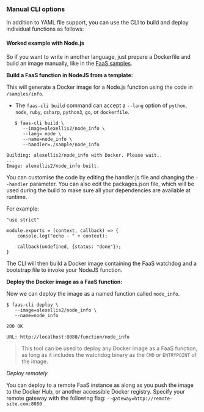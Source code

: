 ### Manual CLI options

In addition to YAML file support, you can use the CLI to build and deploy individual functions as follows:

#### Worked example with Node.js

So if you want to write in another language, just prepare a Dockerfile and build an image manually, like in the [FaaS samples](https://github.com/openfaas/faas/tree/master/sample-functions).

**Build a FaaS function in NodeJS from a template:**

This will generate a Docker image for a Node.js function using the code in `/samples/info`.

* The `faas-cli build` command can accept a `--lang` option of `python`, `node`, `ruby`, `csharp`, `python3`, `go`, or `dockerfile`.

```
   $ faas-cli build \
      --image=alexellis2/node_info \
      --lang= node \
      --name=node_info \
      --handler=./sample/node_info

Building: alexellis2/node_info with Docker. Please wait..
...
Image: alexellis2/node_info built.
```

You can customise the code by editing the handler.js file and changing the `--handler` parameter. You can also edit the packages.json file, which will be used during the build to make sure all your dependencies are available at runtime.

For example:

```
"use strict"

module.exports = (context, callback) => {
    console.log("echo - " + context);
    
    callback(undefined, {status: "done"});
}
```

The CLI will then build a Docker image containing the FaaS watchdog and a bootstrap file to invoke your NodeJS function.

**Deploy the Docker image as a FaaS function:**

Now we can deploy the image as a named function called `node_info`.

```
$ faas-cli deploy \
   --image=alexellis2/node_info \
   --name=node_info

200 OK

URL: http://localhost:8080/function/node_info
```

> This tool can be used to deploy any Docker image as a FaaS function, as long as it includes the watchdog binary as the `CMD` or `ENTRYPOINT` of the image.

*Deploy remotely*

You can deploy to a remote FaaS instance as along as you push the image to the Docker Hub, or another accessible Docker registry. Specify your remote gateway with the following flag: `--gateway=http://remote-site.com:8080`
